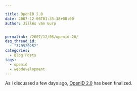 ```yaml
---

title: OpenID 2.0
date: 2007-12-06T01:35:38+00:00
author: Jilles van Gurp


permalink: /2007/12/06/openid-20/
dsq_thread_id:
  - "379920252"
categories:
  - Blog Posts
tags:
  - openid
  - webdevelopment
---
```

As I discussed a few days ago, [OpenID 2.0](http://openid.net/2007/12/05/openid-2_0-final-ly/) has been finalized.